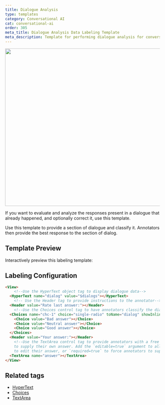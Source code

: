 ```yaml
---
title: Dialogue Analysis
type: templates
category: Conversational AI
cat: conversational-ai
order: 305
meta_title: Dialogue Analysis Data Labeling Template
meta_description: Template for performing dialogue analysis for conversational AI use cases with Label Studio for your machine learning and data science projects.
---
```


<img src="/images/templates-misc/dialogue-analysis.png" alt="" class="gif-border" width="600px" height="512px" />

If you want to evaluate and analyze the responses present in a dialogue that already happened, and optionally correct it, use this template. 

Use this template to provide a section of dialogue and classify it. Annotators then provide the best response to the section of dialog. 

## Template Preview

Interactively preview this labeling template:

<div id="main-preview"></div>


## Labeling Configuration 

```html
<View>
    <!--Use the HyperText object tag to display dialogue data-->
  <HyperText name="dialog" value="$dialogs"></HyperText>
    <!-- Use the Header tag to provide instructions to the annotator-->
  <Header value="Rate last answer:"></Header>
    <!--Use the Choices control tag to have annotators classify the dialogue response.-->
  <Choices name="chc-1" choice="single-radio" toName="dialog" showInline="true">
    <Choice value="Bad answer"></Choice>
    <Choice value="Neutral answer"></Choice>
    <Choice value="Good answer"></Choice>
  </Choices>
  <Header value="Your answer:"></Header>
    <!--Use the TextArea control tag to provide annotators with a free text box 
    to supply their own answer. Add the `editable=true` argument to allow them 
    to edit their answer, or `required=true` to force annotators to supply an option.-->
  <TextArea name="answer"></TextArea>
</View>
```

## Related tags

- [HyperText](/tags/hypertext.html)
- [Choices](/tags/choices.html)
- [TextArea](/tags/textarea.html)